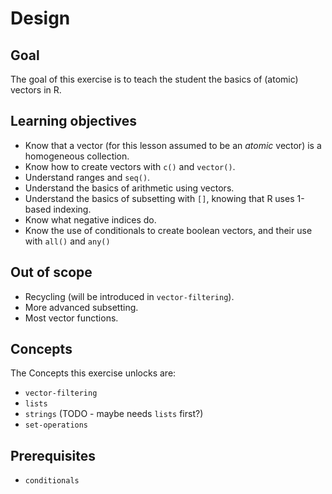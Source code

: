 # Design

## Goal

The goal of this exercise is to teach the student the basics of (atomic) vectors in R.

## Learning objectives

- Know that a vector (for this lesson assumed to be an *atomic* vector) is a homogeneous collection.
- Know how to create vectors with `c()` and `vector()`.
- Understand ranges and `seq()`.
- Understand the basics of arithmetic using vectors.
- Understand the basics of subsetting with `[]`, knowing that R uses 1-based indexing.
- Know what negative indices do.
- Know the use of conditionals to create boolean vectors, and their use with `all()` and `any()`

## Out of scope

- Recycling (will be introduced in `vector-filtering`).
- More advanced subsetting.
- Most vector functions.

## Concepts

The Concepts this exercise unlocks are:

- `vector-filtering`
- `lists`
- `strings` (TODO - maybe needs `lists` first?)
- `set-operations`

## Prerequisites

- `conditionals`

